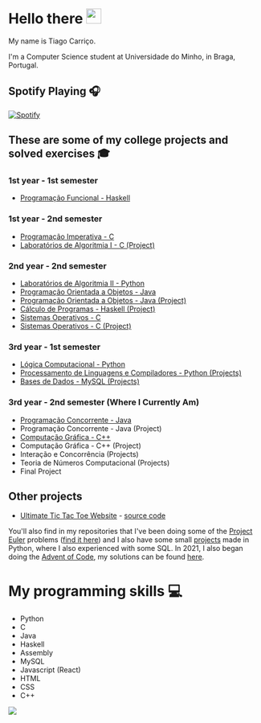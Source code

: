 # Hello there <img src="https://raw.githubusercontent.com/MartinHeinz/MartinHeinz/master/wave.gif" width="30px">

My name is Tiago Carriço.

I'm a Computer Science student at Universidade do Minho, in Braga, Portugal.

## Spotify Playing 🎧

[![Spotify](https://carricossauro.vercel.app/api/spotify)](https://open.spotify.com/user/tiarrico)

## These are some of my college projects and solved exercises 🎓

### 1st year - 1st semester
* [Programação Funcional - Haskell](https://github.com/Carricossauro/Programacao-Funcional)

### 1st year - 2nd semester
* [Programação Imperativa - C](https://github.com/Carricossauro/Programacao-Imperativa)
* [Laboratórios de Algoritmia I - C (Project)](https://github.com/Carricossauro/LA1PL1G4)

### 2nd year - 2nd semester 
* [Laboratórios de Algoritmia II - Python](https://github.com/Carricossauro/Laboratorios-de-Algoritmia-II)
* [Programação Orientada a Objetos - Java](https://github.com/Carricossauro/Programacao-Orientada-a-Objetos)
* [Programação Orientada a Objetos - Java (Project)](https://github.com/Carricossauro/POO-FM)
* [Cálculo de Programas - Haskell (Project)](https://github.com/Carricossauro/Calculo-de-Programas)
* [Sistemas Operativos - C](https://github.com/Carricossauro/Sistemas-Operativos)
* [Sistemas Operativos - C (Project)](https://github.com/Carricossauro/SO-TP)

### 3rd year - 1st semester
* [Lógica Computacional - Python](https://github.com/Carricossauro/Logica-Computacional)
* [Processamento de Linguagens e Compiladores - Python (Projects)](https://github.com/Carricossauro/Trabalhos-Processamento-de-Linguagens-e-Compiladores)
* [Bases de Dados - MySQL (Projects)](https://github.com/Carricossauro/BD)

### 3rd year - 2nd semester (Where I Currently Am)
* [Programação Concorrente - Java](https://github.com/Carricossauro/Programacao-Concorrente)
* Programação Concorrente - Java (Project)
* [Computação Gráfica - C++](https://github.com/Carricossauro/Computacao-Grafica)
* Computação Gráfica - C++ (Project)
* Interação e Concorrência (Projects)
* Teoria de Números Computacional (Projects)
* Final Project

## Other projects

* [Ultimate Tic Tac Toe Website](https://tic-tac-toe.carricossauro.pt/) - [source code](https://github.com/Carricossauro/Ultimate-Tic-Tac-Toe)

You'll also find in my repositories that I've been doing some of the [Project Euler](https://projecteuler.net/) problems ([find it here](https://github.com/Carricossauro/Project-Euler)) and I also have some small [projects](https://github.com/Carricossauro/Python-Projects) made in Python, where I also experienced with some SQL. In 2021, I also began doing the [Advent of Code](https://adventofcode.com/), my solutions can be found [here](https://github.com/Carricossauro/Advent-Of-Code).

# My programming skills 💻
* Python
* C
* Java
* Haskell
* Assembly
* MySQL
* Javascript (React)
* HTML
* CSS
* C++

![](https://github-readme-stats.vercel.app/api?username=carricossauro&hide=contribs,prs&theme=gotham&show_icons=true)
